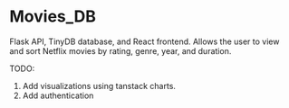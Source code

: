 # Movies_DB

Flask API, TinyDB database, and React frontend. Allows the user to view and sort Netflix movies by rating, genre, year, and duration.

TODO:

1. Add visualizations using tanstack charts.
2. Add authentication
